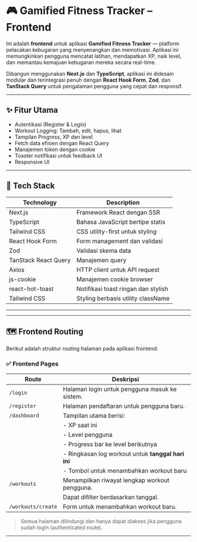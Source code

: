 # 🎮 Gamified Fitness Tracker – Frontend

Ini adalah **frontend** untuk aplikasi **Gamified Fitness Tracker** — platform pelacakan kebugaran yang menyenangkan dan memotivasi. Aplikasi ini memungkinkan pengguna mencatat latihan, mendapatkan XP, naik level, dan memantau kemajuan kebugaran mereka secara real-time.

Dibangun menggunakan **Next.js** dan **TypeScript**, aplikasi ini didesain modular dan terintegrasi penuh dengan **React Hook Form**, **Zod**, dan **TanStack Query** untuk pengalaman pengguna yang cepat dan responsif.

---

## ✨ Fitur Utama

- Autentikasi (Register & Login)
- Workout Logging: Tambah, edit, hapus, lihat
- Tampilan Progress, XP dan level
- Fetch data efisien dengan React Query
- Manajemen token dengan cookie
- Toaster notifikasi untuk feedback UI
- Responsive UI

---

## 🚀 Tech Stack

| Technology           | Description                         |
| -------------------- | ----------------------------------- |
| Next.js              | Framework React dengan SSR          |
| TypeScript           | Bahasa JavaScript bertipe statis    |
| Tailwind CSS         | CSS utility-first untuk styling     |
| React Hook Form      | Form management dan validasi        |
| Zod                  | Validasi skema data                 |
| TanStack React Query | Manajemen query                     |
| Axios                | HTTP client untuk API request       |
| js-cookie            | Manajemen cookie browser            |
| react-hot-toast      | Notifikasi toast ringan dan stylish |
| Tailwind CSS         | Styling berbasis utility className  |

---

---

## 🗺️ Frontend Routing

Berikut adalah struktur routing halaman pada aplikasi frontend:

### ✅ **Frontend Pages**

| Route              | Deskripsi                                          |
| ------------------ | -------------------------------------------------- |
| `/login`           | Halaman login untuk pengguna masuk ke sistem.      |
| `/register`        | Halaman pendaftaran untuk pengguna baru.           |
| `/dashboard`       | Tampilan utama berisi:                             |
|                    | - XP saat ini                                      |
|                    | - Level pengguna                                   |
|                    | - Progress bar ke level berikutnya                 |
|                    | - Ringkasan log workout untuk **tanggal hari ini** |
|                    | - Tombol untuk menambahkan workout baru            |
| `/workouts`        | Menampilkan riwayat lengkap workout pengguna.      |
|                    | Dapat difilter berdasarkan tanggal.                |
| `/workouts/create` | Form untuk menambahkan workout baru.               |

> Semua halaman dilindungi dan hanya dapat diakses jika pengguna sudah login (authenticated route).

---
